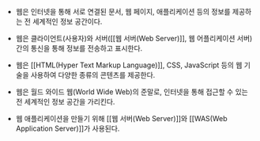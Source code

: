 - 웹은 인터넷을 통해 서로 연결된 문서, 웹 페이지, 애플리케이션 등의 정보를 제공하는 전 세계적인 정보 공간이다.

- 웹은 클라이언트(사용자)와 서버([[웹 서버(Web Server)]], 웹 어플리케이션 서버) 간의 통신을 통해 정보를 전송하고 표시한다.

- 웹은 [[HTML(Hyper Text Markup Language)]], CSS, JavaScript 등의 웹 기술을 사용하여 다양한 종류의 콘텐츠를 제공한다.
- 웹은 월드 와이드 웹(World Wide Web)의 준말로, 인터넷을 통해 접근할 수 있는 전 세계적인 정보 공간을 가리킨다.

- 웹 애플리케이션을 만들기 위해  [[웹 서버(Web Server)]]와 [[WAS(Web Application Server)]]가 사용된다.

